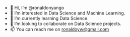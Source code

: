 - 👋 Hi, I’m @ronaldonyango
- 👀 I’m interested in Data Science and Machine Learning.
- 🌱 I’m currently learning Data Science.
- 💞️ I’m looking to collaborate on Data Science projects.
- 📫 You can reach me on ronaldoyw@gmail.com

